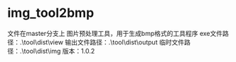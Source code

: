 # img_tool2bmp
文件在master分支上
图片预处理工具，用于生成bmp格式的工具程序
exe文件路径：.\tool\dist\view
输出文件路径：.\tool\dist\output
临时文件路径：.\tool\dist\img
版本：1.0.2
